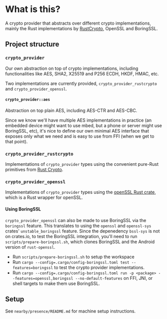 # What is this?

A crypto provider that abstracts over different crypto implementations, mainly the Rust
implementations by [RustCrypto](https://github.com/RustCrypto), OpenSSL and BoringSSL.

## Project structure

### `crypto_provider`

Our own abstraction on top of crypto implementations, including functionalities
like AES, SHA2, X25519 and P256 ECDH, HKDF, HMAC, etc.

Two implementations are currently provided, `crypto_provider_rustcrypto` and
`crypto_provider_openssl`.

#### `crypto_provider::aes`
Abstraction on top plain AES, including AES-CTR and AES-CBC.

Since we know we'll have multiple AES implementations in practice (an embedded
device might want to use mbed, but a phone or server might use BoringSSL, etc),
it's nice to define our own minimal AES interface that exposes only what we need
and is easy to use from FFI (when we get to that point).

### `crypto_provider_rustcrypto`

Implementations of `crypto_provider` types using the convenient pure-Rust primitives
from [Rust Crypto](https://github.com/RustCrypto).

### `crypto_provider_openssl`

Implementations of `crypto_provider` types using the
[openSSL Rust crate](https://github.com/sfackler/rust-openssl), which is a Rust
wrapper for openSSL.

#### Using BoringSSL

`crypto_provider_openssl` can also be made to use BoringSSL via the `boringssl` feature. This
translates to using the `openssl` and `openssl-sys` crates' `unstable_boringssl` feature. Since the
depenedency `bssl-sys` is not on crates.io, to test the BoringSSL integration, you'll need to run
`scripts/prepare-boringssl.sh`, which clones BoringSSL and the Android version of `rust-openssl`.

* Run `scripts/prepare-boringssl.sh` to setup the workspace
* Run `cargo --config=.cargo/config-boringssl.toml test --features=boringssl` to test the crypto
  provider implementations.
* Run `cargo --config=.cargo/config-boringssl.toml run -p <package> --features=openssl,boringssl
  --no-default-features` on FFI, JNI, or shell targets to make them use BoringSSL.

## Setup

See `nearby/presence/README.md` for machine setup instructions.
